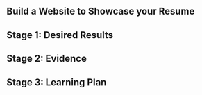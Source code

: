 ## Build a Website to Showcase your Resume

## Stage 1: Desired Results 

## Stage 2: Evidence
 
## Stage 3: Learning Plan
